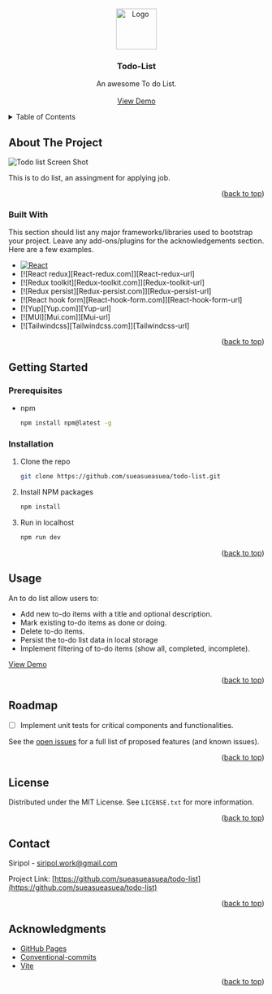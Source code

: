 <a name="readme-top"></a>

<!-- PROJECT LOGO -->
<br />
<div align="center">
  <a href="https://github.com/sueasueasuea/todo-list">
    <img src="assets/to-do-list.svg" alt="Logo" width="80" height="80">
  </a>

  <h3 align="center">Todo-List</h3>

  <p align="center">
    An awesome To do List.
    <br />
    <br />
    <a href="https://sueasueasuea.github.io/todo-list/">View Demo</a>
  </p>
</div>

<!-- TABLE OF CONTENTS -->
<details>
  <summary>Table of Contents</summary>
  <ol>
    <li>
      <a href="#about-the-project">About The Project</a>
      <ul>
        <li><a href="#built-with">Built With</a></li>
      </ul>
    </li>
    <li>
      <a href="#getting-started">Getting Started</a>
      <ul>
        <li><a href="#prerequisites">Prerequisites</a></li>
        <li><a href="#installation">Installation</a></li>
      </ul>
    </li>
    <li><a href="#usage">Usage</a></li>
    <li><a href="#roadmap">Roadmap</a></li>
    <li><a href="#contributing">Contributing</a></li>
    <li><a href="#license">License</a></li>
    <li><a href="#contact">Contact</a></li>
    <li><a href="#acknowledgments">Acknowledgments</a></li>
  </ol>
</details>

<!-- ABOUT THE PROJECT -->
## About The Project

![Todo list Screen Shot](https://img5.pic.in.th/file/secure-sv1/Screenshot-2567-05-05-at-21.48.47.png)

This is to do list, an assingment for applying job.

<p align="right">(<a href="#readme-top">back to top</a>)</p>

### Built With

This section should list any major frameworks/libraries used to bootstrap your project. Leave any add-ons/plugins for the acknowledgements section. Here are a few examples.

* [![React][React.js]][React-url]
* [![React redux][React-redux.com]][React-redux-url]
* [![Redux toolkit][Redux-toolkit.com]][Redux-toolkit-url]
* [![Redux persist][Redux-persist.com]][Redux-persist-url]
* [![React hook form][React-hook-form.com]][React-hook-form-url]
* [![Yup][Yup.com]][Yup-url]
* [![MUI][Mui.com]][Mui-url]
* [![Tailwindcss][Tailwindcss.com]][Tailwindcss-url]

<p align="right">(<a href="#readme-top">back to top</a>)</p>

<!-- GETTING STARTED -->
## Getting Started

### Prerequisites

* npm
  ```sh
  npm install npm@latest -g
  ```

### Installation

1. Clone the repo
   ```sh
   git clone https://github.com/sueasueasuea/todo-list.git
   ```
3. Install NPM packages
   ```sh
   npm install
   ```
4. Run in localhost
   ```sh
   npm run dev
   ```

<p align="right">(<a href="#readme-top">back to top</a>)</p>



<!-- USAGE EXAMPLES -->
## Usage

An to do list allow users to: 
- Add new to-do items with a title and optional description.
- Mark existing to-do items as done or doing.
- Delete to-do items.
- Persist the to-do list data in local storage 
- Implement filtering of to-do items (show all, completed, incomplete).

<a href="https://sueasueasuea.github.io/todo-list/">View Demo</a>

<p align="right">(<a href="#readme-top">back to top</a>)</p>

## Roadmap

- [ ] Implement unit tests for critical components and functionalities.

See the [open issues](https://github.com/sueasueasuea/todo-list/issues) for a full list of proposed features (and known issues).

<p align="right">(<a href="#readme-top">back to top</a>)</p>

<!-- LICENSE -->
## License

Distributed under the MIT License. See `LICENSE.txt` for more information.

<p align="right">(<a href="#readme-top">back to top</a>)</p>

<!-- CONTACT -->
## Contact

Siripol - siripol.work@gmail.com

Project Link: [https://github.com/sueasueasuea/todo-list](https://github.com/sueasueasuea/todo-list)

<p align="right">(<a href="#readme-top">back to top</a>)</p>

<!-- ACKNOWLEDGMENTS -->
## Acknowledgments

* [GitHub Pages](https://pages.github.com)
* [Conventional-commits](https://www.borntodev.com/2023/01/30/conventional-commits/)
* [Vite](https://vitejs.dev/)

<p align="right">(<a href="#readme-top">back to top</a>)</p>

<!-- MARKDOWN LINKS & IMAGES -->
<!-- https://www.markdownguide.org/basic-syntax/#reference-style-links -->
[React.js]: https://img.shields.io/badge/React-20232A?style=for-the-badge&logo=react&logoColor=61DAFB
[React-url]: https://reactjs.org/

